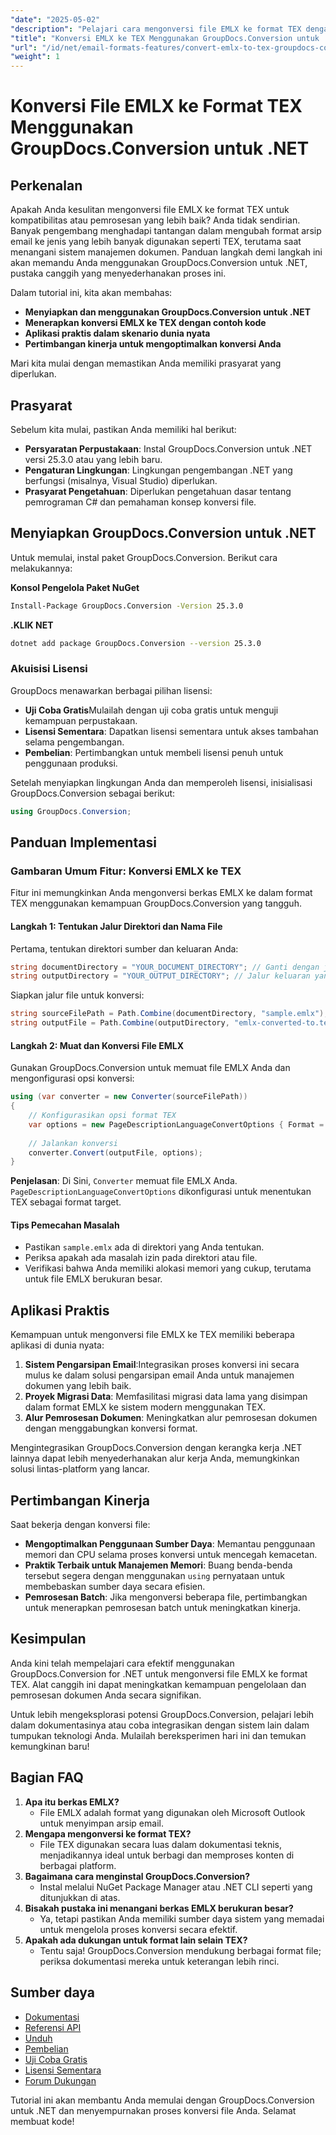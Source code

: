 ```yaml
---
"date": "2025-05-02"
"description": "Pelajari cara mengonversi file EMLX ke format TEX dengan GroupDocs.Conversion for .NET. Ikuti panduan lengkap ini untuk meningkatkan manajemen dokumen dan efisiensi pemrosesan."
"title": "Konversi EMLX ke TEX Menggunakan GroupDocs.Conversion untuk .NET&#58; Panduan Langkah demi Langkah"
"url": "/id/net/email-formats-features/convert-emlx-to-tex-groupdocs-conversion-net/"
"weight": 1
---
```


# Konversi File EMLX ke Format TEX Menggunakan GroupDocs.Conversion untuk .NET

## Perkenalan

Apakah Anda kesulitan mengonversi file EMLX ke format TEX untuk kompatibilitas atau pemrosesan yang lebih baik? Anda tidak sendirian. Banyak pengembang menghadapi tantangan dalam mengubah format arsip email ke jenis yang lebih banyak digunakan seperti TEX, terutama saat menangani sistem manajemen dokumen. Panduan langkah demi langkah ini akan memandu Anda menggunakan GroupDocs.Conversion untuk .NET, pustaka canggih yang menyederhanakan proses ini.

Dalam tutorial ini, kita akan membahas:
- **Menyiapkan dan menggunakan GroupDocs.Conversion untuk .NET**
- **Menerapkan konversi EMLX ke TEX dengan contoh kode**
- **Aplikasi praktis dalam skenario dunia nyata**
- **Pertimbangan kinerja untuk mengoptimalkan konversi Anda**

Mari kita mulai dengan memastikan Anda memiliki prasyarat yang diperlukan.

## Prasyarat

Sebelum kita mulai, pastikan Anda memiliki hal berikut:
- **Persyaratan Perpustakaan**: Instal GroupDocs.Conversion untuk .NET versi 25.3.0 atau yang lebih baru.
- **Pengaturan Lingkungan**: Lingkungan pengembangan .NET yang berfungsi (misalnya, Visual Studio) diperlukan.
- **Prasyarat Pengetahuan**: Diperlukan pengetahuan dasar tentang pemrograman C# dan pemahaman konsep konversi file.

## Menyiapkan GroupDocs.Conversion untuk .NET

Untuk memulai, instal paket GroupDocs.Conversion. Berikut cara melakukannya:

**Konsol Pengelola Paket NuGet**
```bash
Install-Package GroupDocs.Conversion -Version 25.3.0
```

**.KLIK NET**
```bash
dotnet add package GroupDocs.Conversion --version 25.3.0
```

### Akuisisi Lisensi

GroupDocs menawarkan berbagai pilihan lisensi:
- **Uji Coba Gratis**Mulailah dengan uji coba gratis untuk menguji kemampuan perpustakaan.
- **Lisensi Sementara**: Dapatkan lisensi sementara untuk akses tambahan selama pengembangan.
- **Pembelian**: Pertimbangkan untuk membeli lisensi penuh untuk penggunaan produksi.

Setelah menyiapkan lingkungan Anda dan memperoleh lisensi, inisialisasi GroupDocs.Conversion sebagai berikut:

```csharp
using GroupDocs.Conversion;
```

## Panduan Implementasi

### Gambaran Umum Fitur: Konversi EMLX ke TEX

Fitur ini memungkinkan Anda mengonversi berkas EMLX ke dalam format TEX menggunakan kemampuan GroupDocs.Conversion yang tangguh.

#### Langkah 1: Tentukan Jalur Direktori dan Nama File

Pertama, tentukan direktori sumber dan keluaran Anda:

```csharp
string documentDirectory = "YOUR_DOCUMENT_DIRECTORY"; // Ganti dengan jalur sebenarnya
string outputDirectory = "YOUR_OUTPUT_DIRECTORY"; // Jalur keluaran yang diinginkan
```

Siapkan jalur file untuk konversi:

```csharp
string sourceFilePath = Path.Combine(documentDirectory, "sample.emlx");
string outputFile = Path.Combine(outputDirectory, "emlx-converted-to.tex");
```

#### Langkah 2: Muat dan Konversi File EMLX

Gunakan GroupDocs.Conversion untuk memuat file EMLX Anda dan mengonfigurasi opsi konversi:

```csharp
using (var converter = new Converter(sourceFilePath))
{
    // Konfigurasikan opsi format TEX
    var options = new PageDescriptionLanguageConvertOptions { Format = PageDescriptionLanguageFileType.Tex };
    
    // Jalankan konversi
    converter.Convert(outputFile, options);
}
```

**Penjelasan**: Di Sini, `Converter` memuat file EMLX Anda. `PageDescriptionLanguageConvertOptions` dikonfigurasi untuk menentukan TEX sebagai format target.

#### Tips Pemecahan Masalah

- Pastikan `sample.emlx` ada di direktori yang Anda tentukan.
- Periksa apakah ada masalah izin pada direktori atau file.
- Verifikasi bahwa Anda memiliki alokasi memori yang cukup, terutama untuk file EMLX berukuran besar.

## Aplikasi Praktis

Kemampuan untuk mengonversi file EMLX ke TEX memiliki beberapa aplikasi di dunia nyata:

1. **Sistem Pengarsipan Email**:Integrasikan proses konversi ini secara mulus ke dalam solusi pengarsipan email Anda untuk manajemen dokumen yang lebih baik.
2. **Proyek Migrasi Data**: Memfasilitasi migrasi data lama yang disimpan dalam format EMLX ke sistem modern menggunakan TEX.
3. **Alur Pemrosesan Dokumen**: Meningkatkan alur pemrosesan dokumen dengan menggabungkan konversi format.

Mengintegrasikan GroupDocs.Conversion dengan kerangka kerja .NET lainnya dapat lebih menyederhanakan alur kerja Anda, memungkinkan solusi lintas-platform yang lancar.

## Pertimbangan Kinerja

Saat bekerja dengan konversi file:
- **Mengoptimalkan Penggunaan Sumber Daya**: Memantau penggunaan memori dan CPU selama proses konversi untuk mencegah kemacetan.
- **Praktik Terbaik untuk Manajemen Memori**: Buang benda-benda tersebut segera dengan menggunakan `using` pernyataan untuk membebaskan sumber daya secara efisien.
- **Pemrosesan Batch**: Jika mengonversi beberapa file, pertimbangkan untuk menerapkan pemrosesan batch untuk meningkatkan kinerja.

## Kesimpulan

Anda kini telah mempelajari cara efektif menggunakan GroupDocs.Conversion for .NET untuk mengonversi file EMLX ke format TEX. Alat canggih ini dapat meningkatkan kemampuan pengelolaan dan pemrosesan dokumen Anda secara signifikan.

Untuk lebih mengeksplorasi potensi GroupDocs.Conversion, pelajari lebih dalam dokumentasinya atau coba integrasikan dengan sistem lain dalam tumpukan teknologi Anda. Mulailah bereksperimen hari ini dan temukan kemungkinan baru!

## Bagian FAQ

1. **Apa itu berkas EMLX?**
   - File EMLX adalah format yang digunakan oleh Microsoft Outlook untuk menyimpan arsip email.
2. **Mengapa mengonversi ke format TEX?**
   - File TEX digunakan secara luas dalam dokumentasi teknis, menjadikannya ideal untuk berbagi dan memproses konten di berbagai platform.
3. **Bagaimana cara menginstal GroupDocs.Conversion?**
   - Instal melalui NuGet Package Manager atau .NET CLI seperti yang ditunjukkan di atas.
4. **Bisakah pustaka ini menangani berkas EMLX berukuran besar?**
   - Ya, tetapi pastikan Anda memiliki sumber daya sistem yang memadai untuk mengelola proses konversi secara efektif.
5. **Apakah ada dukungan untuk format lain selain TEX?**
   - Tentu saja! GroupDocs.Conversion mendukung berbagai format file; periksa dokumentasi mereka untuk keterangan lebih rinci.

## Sumber daya

- [Dokumentasi](https://docs.groupdocs.com/conversion/net/)
- [Referensi API](https://reference.groupdocs.com/conversion/net/)
- [Unduh](https://releases.groupdocs.com/conversion/net/)
- [Pembelian](https://purchase.groupdocs.com/buy)
- [Uji Coba Gratis](https://releases.groupdocs.com/conversion/net/)
- [Lisensi Sementara](https://purchase.groupdocs.com/temporary-license/)
- [Forum Dukungan](https://forum.groupdocs.com/c/conversion/10)

Tutorial ini akan membantu Anda memulai dengan GroupDocs.Conversion untuk .NET dan menyempurnakan proses konversi file Anda. Selamat membuat kode!